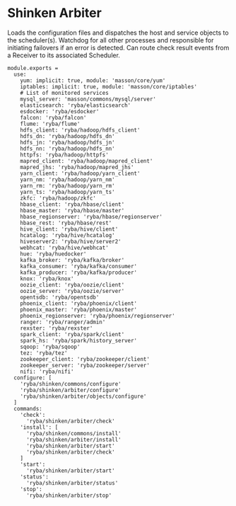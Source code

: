 
# Shinken Arbiter

Loads the configuration files and dispatches the host and service objects to the
scheduler(s). Watchdog for all other processes and responsible for initiating
failovers if an error is detected. Can route check result events from a Receiver
to its associated Scheduler.

    module.exports =
      use:
        yum: implicit: true, module: 'masson/core/yum'
        iptables: implicit: true, module: 'masson/core/iptables'
        # List of monitored services
        mysql_server: 'masson/commons/mysql/server'
        elasticsearch: 'ryba/elasticsearch'
        esdocker: 'ryba/esdocker'
        falcon: 'ryba/falcon'
        flume: 'ryba/flume'
        hdfs_client: 'ryba/hadoop/hdfs_client'
        hdfs_dn: 'ryba/hadoop/hdfs_dn'
        hdfs_jn: 'ryba/hadoop/hdfs_jn'
        hdfs_nn: 'ryba/hadoop/hdfs_nn'
        httpfs: 'ryba/hadoop/httpfs'
        mapred_client: 'ryba/hadoop/mapred_client'
        mapred_jhs: 'ryba/hadoop/mapred_jhs'
        yarn_client: 'ryba/hadoop/yarn_client'
        yarn_nm: 'ryba/hadoop/yarn_nm'
        yarn_rm: 'ryba/hadoop/yarn_rm'
        yarn_ts: 'ryba/hadoop/yarn_ts'
        zkfc: 'ryba/hadoop/zkfc'
        hbase_client: 'ryba/hbase/client'
        hbase_master: 'ryba/hbase/master'
        hbase_regionserver: 'ryba/hbase/regionserver'
        hbase_rest: 'ryba/hbase/rest'
        hive_client: 'ryba/hive/client'
        hcatalog: 'ryba/hive/hcatalog'
        hiveserver2: 'ryba/hive/server2'
        webhcat: 'ryba/hive/webhcat'
        hue: 'ryba/huedocker'
        kafka_broker: 'ryba/kafka/broker'
        kafka_consumer: 'ryba/kafka/consumer'
        kafka_producer: 'ryba/kafka/producer'
        knox: 'ryba/knox'
        oozie_client: 'ryba/oozie/client'
        oozie_server: 'ryba/oozie/server'
        opentsdb: 'ryba/opentsdb'
        phoenix_client: 'ryba/phoenix/client'
        phoenix_master: 'ryba/phoenix/master'
        phoenix_regionserver: 'ryba/phoenix/regionserver'
        ranger: 'ryba/ranger/admin'
        rexster: 'ryba/rexster'
        spark_client: 'ryba/spark/client'
        spark_hs: 'ryba/spark/history_server'
        sqoop: 'ryba/sqoop'
        tez: 'ryba/tez'
        zookeeper_client: 'ryba/zookeeper/client'
        zookeeper_server: 'ryba/zookeeper/server'
        nifi: 'ryba/nifi'
      configure: [
        'ryba/shinken/commons/configure'
        'ryba/shinken/arbiter/configure'
        'ryba/shinken/arbiter/objects/configure'
      ]
      commands:
        'check':
          'ryba/shinken/arbiter/check'
        'install': [
          'ryba/shinken/commons/install'
          'ryba/shinken/arbiter/install'
          'ryba/shinken/arbiter/start'
          'ryba/shinken/arbiter/check'
        ]
        'start':
          'ryba/shinken/arbiter/start'
        'status':
          'ryba/shinken/arbiter/status'
        'stop':
          'ryba/shinken/arbiter/stop'
